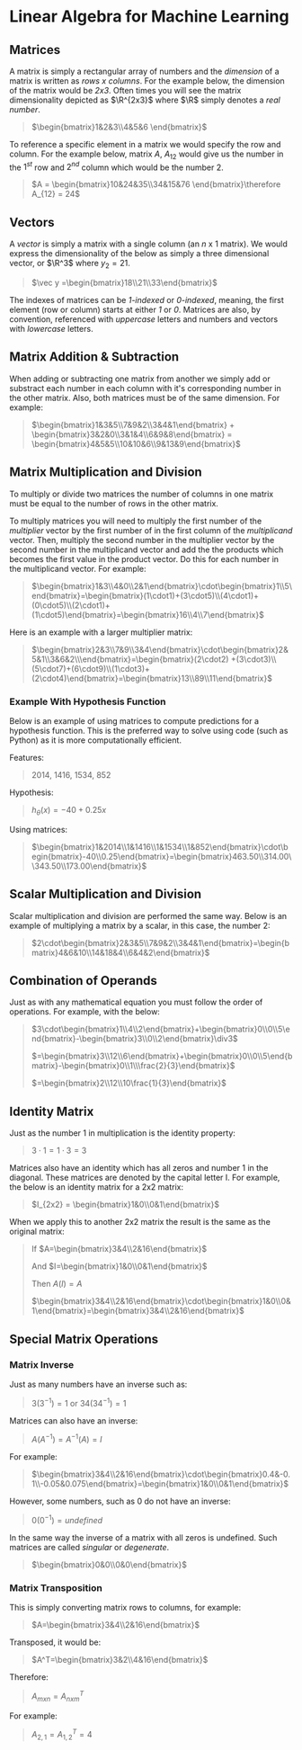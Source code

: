 # Linear Algebra for Machine Learning

## Matrices

A matrix is simply a rectangular array of numbers and the *dimension* of a matrix is written as *rows x columns*. For the example below, the dimension of the matrix would be *2x3*. Often times you will see the matrix dimensionality depicted as $\R^{2x3}$ where $\R$ simply denotes a *real number*.

> $\begin{bmatrix}1&2&3\\4&5&6 \end{bmatrix}$

To reference a specific element in a matrix we would specify the row and column. For the example below, matrix $A$, $A_{12}$ would give us the number in the $1^{st}$ row and $2^{nd}$ column which would be the number $2$.

> $A = \begin{bmatrix}10&24&35\\34&15&76 \end{bmatrix}\therefore A_{12} = 24$

## Vectors

A *vector* is simply a matrix with a single column (an $n$ x $1$ matrix). We would express the dimensionality of the below as simply a three dimensional vector, or $\R^3$ where $y_2 = 21$.

> $\vec y =\begin{bmatrix}18\\21\\33\end{bmatrix}$

The indexes of matrices can be *1-indexed* or *0-indexed*, meaning, the first element (row or column) starts at either *1* or *0*. Matrices are also, by convention, referenced with *uppercase* letters and numbers and vectors with *lowercase* letters.

## Matrix Addition & Subtraction

When adding or subtracting one matrix from another we simply add or substract each number in each column with it's corresponding number in the other matrix. Also, both matrices must be of the same dimension. For example:

> $\begin{bmatrix}1&3&5\\7&9&2\\3&4&1\end{bmatrix} + \begin{bmatrix}3&2&0\\3&1&4\\6&9&8\end{bmatrix} = \begin{bmatrix}4&5&5\\10&10&6\\9&13&9\end{bmatrix}$

## Matrix Multiplication and Division

To multiply or divide two matrices the number of columns in one matrix must be equal to the number of rows in the other matrix.

To multiply matrices you will need to multiply the first number of the *multiplier* vector by the first number of in the first column of the *multiplicand* vector. Then, multiply the second number in the multiplier vector by the second number in the multiplicand vector and add the the products which becomes the first value in the product vector. Do this for each number in the multiplicand vector. For example:

> $\begin{bmatrix}1&3\\4&0\\2&1\end{bmatrix}\cdot\begin{bmatrix}1\\5\end{bmatrix}=\begin{bmatrix}(1\cdot1)+(3\cdot5)\\(4\cdot1)+(0\cdot5)\\(2\cdot1)+(1\cdot5)\end{bmatrix}=\begin{bmatrix}16\\4\\7\end{bmatrix}$

Here is an example with a larger multiplier matrix:

> $\begin{bmatrix}2&3\\7&9\\3&4\end{bmatrix}\cdot\begin{bmatrix}2&5&1\\3&6&2\\\end{bmatrix}=\begin{bmatrix}(2\cdot2) +(3\cdot3)\\(5\cdot7)+(6\cdot9)\\(1\cdot3)+(2\cdot4)\end{bmatrix}=\begin{bmatrix}13\\89\\11\end{bmatrix}$

### Example With Hypothesis Function

Below is an example of using matrices to compute predictions for a hypothesis function. This is the preferred way to solve using code (such as Python) as it is more computationally efficient.

Features: 

> 2014, 1416, 1534, 852

Hypothesis:

> $h_\theta(x)=-40+0.25x$

Using matrices:

> $\begin{bmatrix}1&2014\\1&1416\\1&1534\\1&852\end{bmatrix}\cdot\begin{bmatrix}-40\\0.25\end{bmatrix}=\begin{bmatrix}463.50\\314.00\\343.50\\173.00\end{bmatrix}$

## Scalar Multiplication and Division

Scalar multiplication and division are performed the same way. Below is an example of multiplying a matrix by a scalar, in this case, the number 2:

> $2\cdot\begin{bmatrix}2&3&5\\7&9&2\\3&4&1\end{bmatrix}=\begin{bmatrix}4&6&10\\14&18&4\\6&4&2\end{bmatrix}$

## Combination of Operands

Just as with any mathematical equation you must follow the order of operations. For example, with the below:

> $3\cdot\begin{bmatrix}1\\4\\2\end{bmatrix}+\begin{bmatrix}0\\0\\5\end{bmatrix}-\begin{bmatrix}3\\0\\2\end{bmatrix}\div3$
>
> $=\begin{bmatrix}3\\12\\6\end{bmatrix}+\begin{bmatrix}0\\0\\5\end{bmatrix}-\begin{bmatrix}0\\1\\\frac{2}{3}\end{bmatrix}$
>
> $=\begin{bmatrix}2\\12\\10\frac{1}{3}\end{bmatrix}$

## Identity Matrix

Just as the number 1 in multiplication is the identity property:

> $3\cdot1=1\cdot3=3$

Matrices also have an identity which has all zeros and number 1 in the diagonal. These matrices are denoted by the capital letter I. For example, the below is an identity matrix for a 2x2 matrix:

> $I_{2x2} = \begin{bmatrix}1&0\\0&1\end{bmatrix}$

When we apply this to another 2x2 matrix the result is the same as the original matrix:

> If $A=\begin{bmatrix}3&4\\2&16\end{bmatrix}$
>
> And $I=\begin{bmatrix}1&0\\0&1\end{bmatrix}$
>
> Then $A(I) = A$
>
> $\begin{bmatrix}3&4\\2&16\end{bmatrix}\cdot\begin{bmatrix}1&0\\0&1\end{bmatrix}=\begin{bmatrix}3&4\\2&16\end{bmatrix}$

## Special Matrix Operations

### Matrix Inverse

Just as many numbers have an inverse such as:

> $3(3^{-1}) = 1$ or $34(34^{-1}) = 1$

Matrices can also have an inverse:

> $A(A^{-1}) = A^{-1}(A) = I$

For example:

> $\begin{bmatrix}3&4\\2&16\end{bmatrix}\cdot\begin{bmatrix}0.4&-0.1\\-0.05&0.075\end{bmatrix}=\begin{bmatrix}1&0\\0&1\end{bmatrix}$

However, some numbers, such as 0 do not have an inverse:

> $0(0^{-1}) = undefined$

In the same way the inverse of a matrix with all zeros is undefined. Such matrices are called *singular* or *degenerate*.

> $\begin{bmatrix}0&0\\0&0\end{bmatrix}$

### Matrix Transposition

This is simply converting matrix rows to columns, for example:

> $A=\begin{bmatrix}3&4\\2&16\end{bmatrix}$

Transposed, it would be:

> $A^T=\begin{bmatrix}3&2\\4&16\end{bmatrix}$

Therefore:

> $A_{mxn} = A^T_{nxm}$

For example:

> $A_{2,1} = A^T_{1,2} = 4$